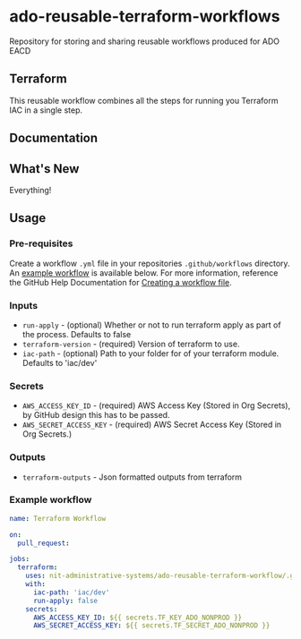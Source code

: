 # ado-reusable-terraform-workflows
Repository for storing and sharing reusable workflows produced for ADO EACD



## Terraform
This reusable workflow combines all the steps for running you Terraform IAC in a single step.

## Documentation


## What's New
  Everything!

## Usage

### Pre-requisites
Create a workflow `.yml` file in your repositories `.github/workflows` directory. An [example workflow](#example-workflow) is available below. For more information, reference the GitHub Help Documentation for [Creating a workflow file](https://help.github.com/en/articles/configuring-a-workflow#creating-a-workflow-file).


### Inputs

* `run-apply` - (optional) Whether or not to run terraform apply as part of the process. Defaults to false
* `terraform-version` - (required) Version of terraform to use. 
* `iac-path` - (optional) Path to your folder for of your terraform module. Defaults to 'iac/dev'

### Secrets

* `AWS_ACCESS_KEY_ID` - (required) AWS Access Key (Stored in Org Secrets), by GitHub design this has to be passed.  
* `AWS_SECRET_ACCESS_KEY` - (required) AWS Secret Access Key (Stored in Org Secrets.)   

### Outputs

* `terraform-outputs` - Json formatted outputs from terraform

### Example workflow

```yaml
name: Terraform Workflow

on: 
  pull_request:

jobs:      
  terraform:
    uses: nit-administrative-systems/ado-reusable-terraform-workflow/.github/workflows/terraform-reusable.yml@main
    with:
      iac-path: 'iac/dev'
      run-apply: false
    secrets:
      AWS_ACCESS_KEY_ID: ${{ secrets.TF_KEY_ADO_NONPROD }}
      AWS_SECRET_ACCESS_KEY: ${{ secrets.TF_SECRET_ADO_NONPROD }}
      
```
